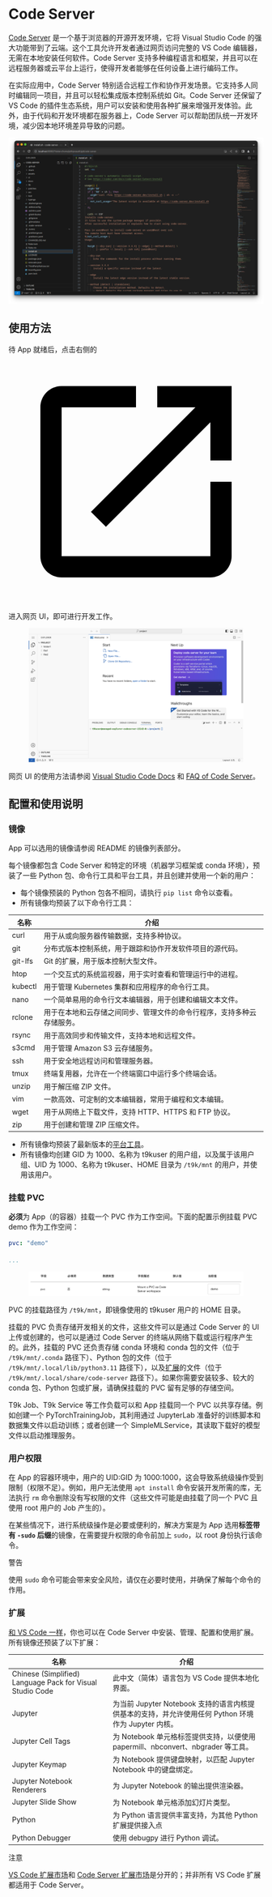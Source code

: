 # Code Server

<a target="_blank" rel="noopener noreferrer" href="https://github.com/coder/code-server">Code Server</a> 是一个基于浏览器的开源开发环境，它将 Visual Studio Code 的强大功能带到了云端。这个工具允许开发者通过网页访问完整的 VS Code 编辑器，无需在本地安装任何软件。Code Server 支持多种编程语言和框架，并且可以在远程服务器或云平台上运行，使得开发者能够在任何设备上进行编码工作。

在实际应用中，Code Server 特别适合远程工作和协作开发场景。它支持多人同时编辑同一项目，并且可以轻松集成版本控制系统如 Git。Code Server 还保留了 VS Code 的插件生态系统，用户可以安装和使用各种扩展来增强开发体验。此外，由于代码和开发环境都在服务器上，Code Server 可以帮助团队统一开发环境，减少因本地环境差异导致的问题。

![](../assets/app/codeserver/codeserver-official.png)

## 使用方法

待 App 就绪后，点击右侧的 <span class="twemoji"><svg class="MuiSvgIcon-root MuiSvgIcon-colorPrimary MuiSvgIcon-fontSizeMedium css-jxtyyz" focusable="false" aria-hidden="true" viewBox="0 0 24 24" data-testid="OpenInNewIcon"><path d="M19 19H5V5h7V3H5c-1.11 0-2 .9-2 2v14c0 1.1.89 2 2 2h14c1.1 0 2-.9 2-2v-7h-2zM14 3v2h3.59l-9.83 9.83 1.41 1.41L19 6.41V10h2V3z"></path></svg></span> 进入网页 UI，即可进行开发工作。

<figure class="screenshot">
  <img alt="codeserver" src="../assets/app/codeserver/codeserver.png" />
</figure>

网页 UI 的使用方法请参阅 <a target="_blank" rel="noopener noreferrer" href="https://code.visualstudio.com/docs">Visual Studio Code Docs</a> 和 <a target="_blank" rel="noopener noreferrer" href="https://coder.com/docs/code-server/FAQ">FAQ of Code Server</a>。

## 配置和使用说明

### 镜像

App 可以选用的镜像请参阅 README 的镜像列表部分。

每个镜像都包含 Code Server 和特定的环境（机器学习框架或 conda 环境），预装了一些 Python 包、命令行工具和平台工具，并且创建并使用一个新的用户：

* 每个镜像预装的 Python 包各不相同，请执行 `pip list` 命令以查看。
* 所有镜像均预装了以下命令行工具：

| 名称    | 介绍                                                                   |
| ------- | ---------------------------------------------------------------------- |
| curl    | 用于从或向服务器传输数据，支持多种协议。                               |
| git     | 分布式版本控制系统，用于跟踪和协作开发软件项目的源代码。               |
| git-lfs | Git 的扩展，用于版本控制大型文件。                                     |
| htop    | 一个交互式的系统监视器，用于实时查看和管理运行中的进程。               |
| kubectl | 用于管理 Kubernetes 集群和应用程序的命令行工具。                       |
| nano    | 一个简单易用的命令行文本编辑器，用于创建和编辑文本文件。               |
| rclone  | 用于在本地和云存储之间同步、管理文件的命令行程序，支持多种云存储服务。 |
| rsync   | 用于高效同步和传输文件，支持本地和远程文件。                           |
| s3cmd   | 用于管理 Amazon S3 云存储服务。                                        |
| ssh     | 用于安全地远程访问和管理服务器。                                       |
| tmux    | 终端复用器，允许在一个终端窗口中运行多个终端会话。                     |
| unzip   | 用于解压缩 ZIP 文件。                                                  |
| vim     | 一款高效、可定制的文本编辑器，常用于编程和文本编辑。                   |
| wget    | 用于从网络上下载文件，支持 HTTP、HTTPS 和 FTP 协议。                   |
| zip     | 用于创建和管理 ZIP 压缩文件。                                          |

* 所有镜像均预装了最新版本的[平台工具](../tool/index.md)。
* 所有镜像均创建 GID 为 1000、名称为 t9kuser 的用户组，以及属于该用户组、UID 为 1000、名称为 t9kuser、HOME 目录为 `/t9k/mnt` 的用户，并使用该用户。

### 挂载 PVC

**必须**为 App（的容器）挂载一个 PVC 作为工作空间。下面的配置示例挂载 PVC demo 作为工作空间：

```yaml
pvc: "demo"

...
```

<figure class="screenshot">
  <img alt="pvc" src="../assets/app/codeserver/pvc.png" />
</figure>

PVC 的挂载路径为 `/t9k/mnt`，即镜像使用的 t9kuser 用户的 HOME 目录。

挂载的 PVC 负责存储开发相关的文件，这些文件可以是通过 Code Server 的 UI 上传或创建的，也可以是通过 Code Server 的终端从网络下载或运行程序产生的。此外，挂载的 PVC 还负责存储 conda 环境和 conda 包的文件（位于 `/t9k/mnt/.conda` 路径下）、Python 包的文件（位于 `/t9k/mnt/.local/lib/python3.11` 路径下），以及[扩展](#扩展)的文件（位于 `/t9k/mnt/.local/share/code-server` 路径下）。如果你需要安装较多、较大的 conda 包、Python 包或扩展，请确保挂载的 PVC 留有足够的存储空间。

T9k Job、T9k Service 等工作负载可以和 App 挂载同一个 PVC 以共享存储。例如创建一个 PyTorchTrainingJob，其利用通过 JupyterLab 准备好的训练脚本和数据集文件以启动训练；或者创建一个 SimpleMLService，其读取下载好的模型文件以启动推理服务。

### 用户权限

在 App 的容器环境中，用户的 UID:GID 为 1000:1000，这会导致系统级操作受到限制（权限不足）。例如，用户无法使用 `apt install` 命令安装开发所需的库，无法执行 `rm` 命令删除没有写权限的文件（这些文件可能是由挂载了同一个 PVC 且使用 root 用户的 Job 产生的）。

在某些情况下，进行系统级操作是必要或便利的，解决方案是为 App 选用**标签带有 `-sudo` 后缀**的镜像，在需要提升权限的命令前加上 `sudo`，以 root 身份执行该命令。

<aside class="note warning">
<div class="title">警告</div>

使用 `sudo` 命令可能会带来安全风险，请仅在必要时使用，并确保了解每个命令的作用。

</aside>

### 扩展

[和 VS Code 一样](https://code.visualstudio.com/docs/editor/extension-marketplace)，你也可以在 Code Server 中安装、管理、配置和使用扩展。所有镜像还预装了以下扩展：

| 名称                                                      | 介绍                                                                                                |
| --------------------------------------------------------- | --------------------------------------------------------------------------------------------------- |
| Chinese (Simplified) Language Pack for Visual Studio Code | 此中文（简体）语言包为 VS Code 提供本地化界面。                                                     |
| Jupyter                                                   | 为当前 Jupyter Notebook 支持的语言内核提供基本的支持，并允许使用任何 Python 环境作为 Jupyter 内核。 |
| Jupyter Cell Tags                                         | 为 Notebook 单元格标签提供支持，以便使用 papermill、nbconvert、nbgrader 等工具。                    |
| Jupyter Keymap                                            | 为 Notebook 提供键盘映射，以匹配 Jupyter Notebook 中的键盘绑定。                                    |
| Jupyter Notebook Renderers                                | 为 Jupyter Notebook 的输出提供渲染器。                                                              |
| Jupyter Slide Show                                        | 为 Notebook 单元格添加幻灯片类型。                                                                  |
| Python                                                    | 为 Python 语言提供丰富支持，为其他 Python 扩展提供接入点                                            |
| Python Debugger                                           | 使用 debugpy 进行 Python 调试。                                                                     |

<aside class="note">
<div class="title">注意</div>

[VS Code 扩展市场](https://marketplace.visualstudio.com/vscode)和 [Code Server 扩展市场](https://xextensions.coder.com/)是分开的；并非所有 VS Code 扩展都适用于 Code Server。

</aside>
